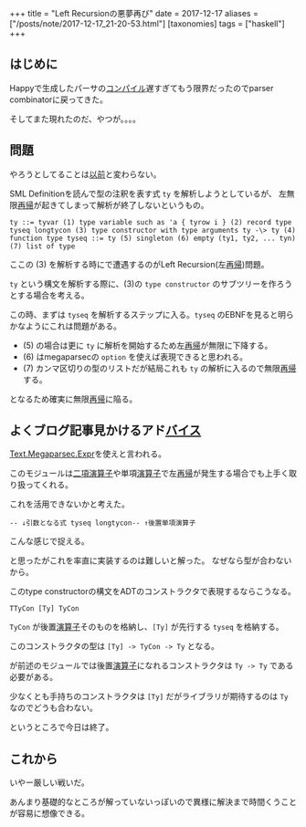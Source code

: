 +++
title = "Left Recursionの悪夢再び"
date = 2017-12-17
aliases = ["/posts/note/2017-12-17_21-20-53.html"]
[taxonomies]
tags = ["haskell"]
+++

## はじめに

Happyで生成したパーサの[コンパイル](http://d.hatena.ne.jp/keyword/%A5%B3%A5%F3%A5%D1%A5%A4%A5%EB)遅すぎてもう限界だったのでparser combinatorに戻ってきた。

そしてまた現れたのだ、やつが。。。。

## 問題

やろうとしてることは[以前](http://ilyaletre.hatenablog.com/entry/2017/07/03/163749)と変わらない。

SML Definitionを読んで型の注釈を表す式 `ty` を解析しようとしているが、 左無限[再帰](http://d.hatena.ne.jp/keyword/%BA%C6%B5%A2)が起きてしまって解析が終了しないというもの。

    ty ::= tyvar (1) type variable such as 'a { tyrow i } (2) record type tyseq longtycon (3) type constructor with type arguments ty -\> ty (4) function type tyseq ::= ty (5) singleton (6) empty (ty1, ty2, ... tyn) (7) list of type

ここの (3) を解析する時にで遭遇するのがLeft Recursion(左[再帰](http://d.hatena.ne.jp/keyword/%BA%C6%B5%A2))問題。

`ty` という構文を解析する際に、(3)の `type constructor` のサブツリーを作ろうとする場合を考える。

この時、まずは `tyseq` を解析するステップに入る。`tyseq` のEBNFを見ると明らかなようにこれは問題がある。

- (5) の場合は更に `ty` に解析を開始するため左[再帰](http://d.hatena.ne.jp/keyword/%BA%C6%B5%A2)が無限に下降する。
- (6) はmegaparsecの `option` を使えば表現できると思われる。
- (7) カンマ区切りの型のリストだが結局これも `ty` の解析に入るので無限[再帰](http://d.hatena.ne.jp/keyword/%BA%C6%B5%A2)する。

となるため確実に無限[再帰](http://d.hatena.ne.jp/keyword/%BA%C6%B5%A2)に陥る。

## よくブログ記事見かけるアド[バイス](http://d.hatena.ne.jp/keyword/%A5%D0%A5%A4%A5%B9)

[Text.Megaparsec.Expr](https://hackage.haskell.org/package/megaparsec-6.3.0/docs/Text-Megaparsec-Expr.html)を使えと言われる。

このモジュールは[二項演算子](http://d.hatena.ne.jp/keyword/%C6%F3%B9%E0%B1%E9%BB%BB%BB%D2)や単項[演算子](http://d.hatena.ne.jp/keyword/%B1%E9%BB%BB%BB%D2)で左[再帰](http://d.hatena.ne.jp/keyword/%BA%C6%B5%A2)が発生する場合でも上手く取り扱ってくれる。

これを活用できないかと考えた。

    -- ↓引数となる式 tyseq longtycon-- ↑後置単項演算子

こんな感じで捉える。

と思ったがこれを率直に実装するのは難しいと解った。 なぜなら型が合わないから。

このtype constructorの構文をADTのコンストラクタで表現するならこうなる。

    TTyCon [Ty] TyCon

`TyCon` が後置[演算子](http://d.hatena.ne.jp/keyword/%B1%E9%BB%BB%BB%D2)そのものを格納し、`[Ty]` が先行する `tyseq` を格納する。

このコンストラクタの型は `[Ty] -> TyCon -> Ty` となる。

が前述のモジュールでは後置[演算子](http://d.hatena.ne.jp/keyword/%B1%E9%BB%BB%BB%D2)になれるコンストラクタは `Ty -> Ty` である必要がある。

少なくとも手持ちのコンストラクタは `[Ty]` だがライブラリが期待するのは `Ty` なのでどうも合わない。

というところで今日は終了。

## これから

いやー厳しい戦いだ。

あんまり基礎的なところが解っていないっぽいので異様に解決まで時間くうことが容易に想像できる。

